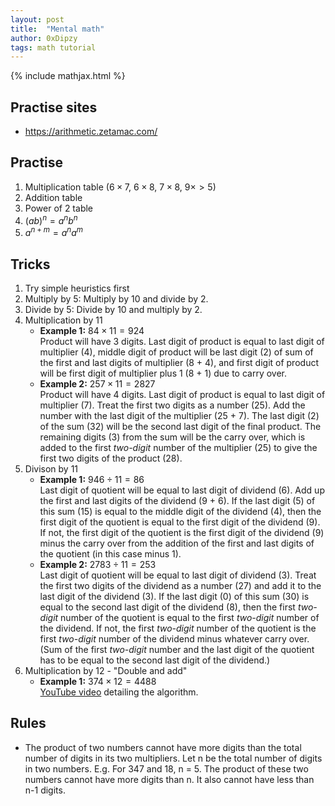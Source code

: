 ```yaml
---
layout: post
title:  "Mental math"
author: 0xDipzy
tags: math tutorial
---
```


{% include mathjax.html %}

## Practise sites
- <https://arithmetic.zetamac.com/>

## Practise

1. Multiplication table ($6 \times 7$, $6 \times 8$, $7 \times 8$, $9 \times >5$)
2. Addition table
3. Power of 2 table
4. $(ab)^n = a^n b^n$
5. $a^{n+m} = a^n a^m$

## Tricks

1. Try simple heuristics first
2. Multiply by 5: Multiply by 10 and divide by 2.
3. Divide by 5: Divide by 10 and multiply by 2.
4. Multiplication by 11
	- **Example 1:** $84 \times 11 = 924$ <br> Product will have 3 digits. Last digit of product is equal to last digit of multiplier (4), middle digit of product will be last digit (2) of sum of the first and last digits of multiplier (8 + 4), and first digit of product will be first digit of multiplier plus 1 (8 + 1) due to carry over.
	- **Example 2:** $257 \times 11 = 2827$ <br> Product will have 4 digits. Last digit of product is equal to last digit of multiplier (7). Treat the first two digits as a number (25). Add the number with the last digit of the multiplier (25 + 7). The last digit (2) of the sum (32) will be the second last digit of the final product. The remaining digits (3) from the sum will be the carry over, which is added to the first *two-digit* number of the multiplier (25) to give the first two digits of the product (28).
5. Divison by 11
	- **Example 1:** $946 \div 11 = 86$ <br> Last digit of quotient will be equal to last digit of dividend (6). Add up the first and last digits of the dividend (9 + 6). If the last digit (5) of this sum (15) is equal to the middle digit of the dividend (4), then the first digit of the quotient is equal to the first digit of the dividend (9). If not, the first digit of the quotient is the first digit of the dividend (9) minus the carry over from the addition of the first and last digits of the quotient (in this case minus 1).
	- **Example 2:** $2783 \div 11 = 253$ <br> Last digit of quotient will be equal to last digit of dividend (3). Treat the first two digits of the dividend as a number (27) and add it to the last digit of the dividend (3). If the last digit (0) of this sum (30) is equal to the second last digit of the dividend (8), then the first *two-digit* number of the quotient is equal to the first *two-digit* number of the dividend. If not, the first *two-digit* number of the quotient is the first *two-digit* number of the dividend minus whatever carry over. (Sum of the first *two-digit* number and the last digit of the quotient has to be equal to the second last digit of the dividend.)
6. Multiplication by 12 - "Double and add"
	- **Example 1:** $374 \times 12 = 4488$ <br> [YouTube video](https://www.youtube.com/watch?v=Xd_D5JrWvkg) detailing the algorithm.

## Rules
- The product of two numbers cannot have more digits than the total number of digits in its two multipliers. Let n be the total number of digits in two numbers. E.g. For 347 and 18, n = 5. The product of these two numbers cannot have more digits than n. It also cannot have less than n-1 digits.
